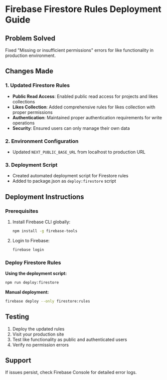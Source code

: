 # Firebase Firestore Rules Deployment Guide

## Problem Solved

Fixed "Missing or insufficient permissions" errors for like functionality in production environment.

## Changes Made

### 1. Updated Firestore Rules

- **Public Read Access**: Enabled public read access for projects and likes collections
- **Likes Collection**: Added comprehensive rules for likes collection with proper permissions
- **Authentication**: Maintained proper authentication requirements for write operations
- **Security**: Ensured users can only manage their own data

### 2. Environment Configuration

- Updated `NEXT_PUBLIC_BASE_URL` from localhost to production URL

### 3. Deployment Script

- Created automated deployment script for Firestore rules
- Added to package.json as `deploy:firestore` script

## Deployment Instructions

### Prerequisites

1. Install Firebase CLI globally:

   ```bash
   npm install -g firebase-tools
   ```

2. Login to Firebase:
   ```bash
   firebase login
   ```

### Deploy Firestore Rules

**Using the deployment script:**

```bash
npm run deploy:firestore
```

**Manual deployment:**

```bash
firebase deploy --only firestore:rules
```

## Testing

1. Deploy the updated rules
2. Visit your production site
3. Test like functionality as public and authenticated users
4. Verify no permission errors

## Support

If issues persist, check Firebase Console for detailed error logs.
